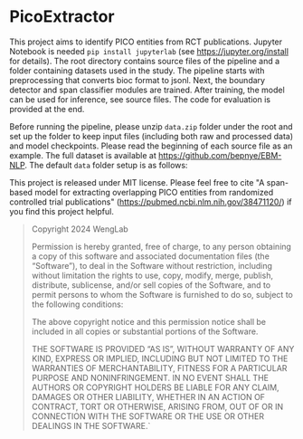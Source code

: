 # PicoExtractor

This project aims to identify PICO entities from RCT publications. Jupyter Notebook is needed `pip install jupyterlab` (see https://jupyter.org/install for details). The root directory contains source files of the pipeline and a folder containing datasets used in the study. The pipeline starts with preprocessing that converts bioc format to jsonl. Next, the boundary detector and span classifier modules are trained. After training, the model can be used for inference, see source files. The code for evaluation is provided at the end. 

Before running the pipeline, please unzip `data.zip` folder under the root and set up the folder to keep input files (including both raw and processed data) and model checkpoints. Please read the beginning of each source file as an example. The full dataset is available at https://github.com/bepnye/EBM-NLP. The default `data` folder setup is as follows:
 

This project is released under MIT license. Please feel free to cite "A span-based model for extracting overlapping PICO entities from randomized controlled trial publications" (https://pubmed.ncbi.nlm.nih.gov/38471120/) if you find this project helpful.

>Copyright 2024 WengLab
>
>Permission is hereby granted, free of charge, to any person obtaining a copy of this software and associated documentation files (the “Software”), to deal in the Software without restriction, including without limitation the rights to use, copy, modify, merge, publish, distribute, sublicense, and/or sell copies of the Software, and to permit persons to whom the Software is furnished to do so, subject to the following conditions:
>
>The above copyright notice and this permission notice shall be included in all copies or substantial portions of the Software.
>
>THE SOFTWARE IS PROVIDED “AS IS”, WITHOUT WARRANTY OF ANY KIND, EXPRESS OR IMPLIED, INCLUDING BUT NOT LIMITED TO THE WARRANTIES OF MERCHANTABILITY, FITNESS FOR A PARTICULAR PURPOSE AND NONINFRINGEMENT. IN NO EVENT SHALL THE AUTHORS OR COPYRIGHT HOLDERS BE LIABLE FOR ANY CLAIM, DAMAGES OR OTHER LIABILITY, WHETHER IN AN ACTION OF CONTRACT, TORT OR OTHERWISE, ARISING FROM, OUT OF OR IN CONNECTION WITH THE SOFTWARE OR THE USE OR OTHER DEALINGS IN THE SOFTWARE.`
